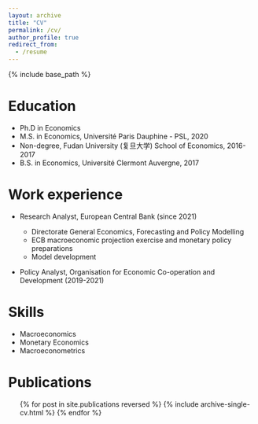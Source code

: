 ```yaml
---
layout: archive
title: "CV"
permalink: /cv/
author_profile: true
redirect_from:
  - /resume
---
```


{% include base_path %}

Education
======
* Ph.D in Economics
* M.S. in Economics, Université Paris Dauphine - PSL, 2020
* Non-degree, Fudan University (复旦大学) School of Economics, 2016-2017
* B.S. in Economics, Université Clermont Auvergne, 2017

Work experience
======
* Research Analyst, European Central Bank (since 2021)
  * Directorate General Economics, Forecasting and Policy Modelling
  * ECB macroeconomic projection exercise and monetary policy preparations
  * Model development

* Policy Analyst, Organisation for Economic Co-operation and Development (2019-2021)
  
Skills
======
* Macroeconomics
* Monetary Economics
* Macroeconometrics

Publications
======
  <ul>{% for post in site.publications reversed %}
    {% include archive-single-cv.html %}
  {% endfor %}</ul>
  
